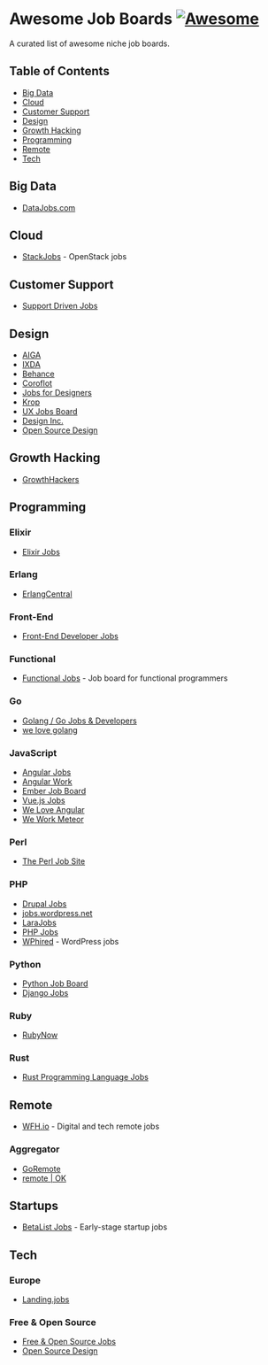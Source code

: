 # Awesome Job Boards [![Awesome](https://cdn.rawgit.com/sindresorhus/awesome/d7305f38d29fed78fa85652e3a63e154dd8e8829/media/badge.svg)](https://github.com/sindresorhus/awesome)

A curated list of awesome niche job boards.

## Table of Contents

- [Big Data](#big-data)
- [Cloud](#cloud)
- [Customer Support](#customer-support)
- [Design](#design)
- [Growth Hacking](#growth-hacking)
- [Programming](#programming)
- [Remote](#remote)
- [Tech](#tech)

## Big Data

* [DataJobs.com](https://datajobs.com/)

## Cloud

* [StackJobs](https://www.stackjobs.io/) - OpenStack jobs

## Customer Support

* [Support Driven Jobs](http://jobs.supportdriven.com/)

## Design

* [AIGA](http://designjobs.aiga.org/)
* [IXDA](http://ixda.org/jobs/)
* [Behance](https://www.behance.net/joblist)
* [Coroflot](http://www.coroflot.com/design-jobs)
* [Jobs for Designers](https://dribbble.com/jobs)
* [Krop](http://www.krop.com/creative-jobs/)
* [UX Jobs Board](https://www.uxjobsboard.com)
* [Design Inc.](https://www.designinc.com)
* [Open Source Design](http://opensourcedesign.net/jobs/)

## Growth Hacking

* [GrowthHackers](https://growthhackers.com/jobs)

## Programming

### Elixir

* [Elixir Jobs](http://jobs.elixirdose.com/)

### Erlang

* [ErlangCentral](http://beta.erlangcentral.org/jobs)

### Front-End

* [Front-End Developer Jobs](http://frontenddeveloperjob.com/)

### Functional

* [Functional Jobs](https://functionaljobs.com/) - Job board for functional programmers

### Go

* [Golang / Go Jobs & Developers](http://www.golangprojects.com/)
* [we love golang](https://www.welovegolang.com/)

### JavaScript

* [Angular Jobs](http://angularjobs.com/)
* [Angular Work](https://angular.work/)
* [Ember Job Board](http://jobs.emberjs.com/)
* [Vue.js Jobs](https://vuejobs.com/)
* [We Love Angular](https://www.weloveangular.com/)
* [We Work Meteor](https://www.weworkmeteor.com/)

### Perl

* [The Perl Job Site](https://jobs.perl.org/)

### PHP

* [Drupal Jobs](https://jobs.drupal.org/)
* [jobs.wordpress.net](http://jobs.wordpress.net/)
* [LaraJobs](https://larajobs.com/)
* [PHP Jobs](http://www.phpjobs.com/)
* [WPhired](http://www.wphired.com/about/) - WordPress jobs

### Python

* [Python Job Board](https://www.python.org/jobs/)
* [Django Jobs](https://www.djangojobs.net/jobs/)

### Ruby

* [RubyNow](https://jobs.rubynow.com/)

### Rust

* [Rust Programming Language Jobs](http://rust-jobs.com/)

## Remote

* [WFH.io](https://www.wfh.io) - Digital and tech remote jobs

### Aggregator

* [GoRemote](https://goremote.io/)
* [remote | OK](https://remoteok.io/)

## Startups

* [BetaList Jobs](https://betalist.com/jobs) - Early-stage startup jobs

## Tech

### Europe

* [Landing.jobs](https://landing.jobs/?utm_source=github&utm_medium=referral&utm_content=whfio&utm_campaign=post)

### Free & Open Source

* [Free & Open Source Jobs](https://www.fossjobs.net/)
* [Open Source Design](http://opensourcedesign.net/jobs/)
